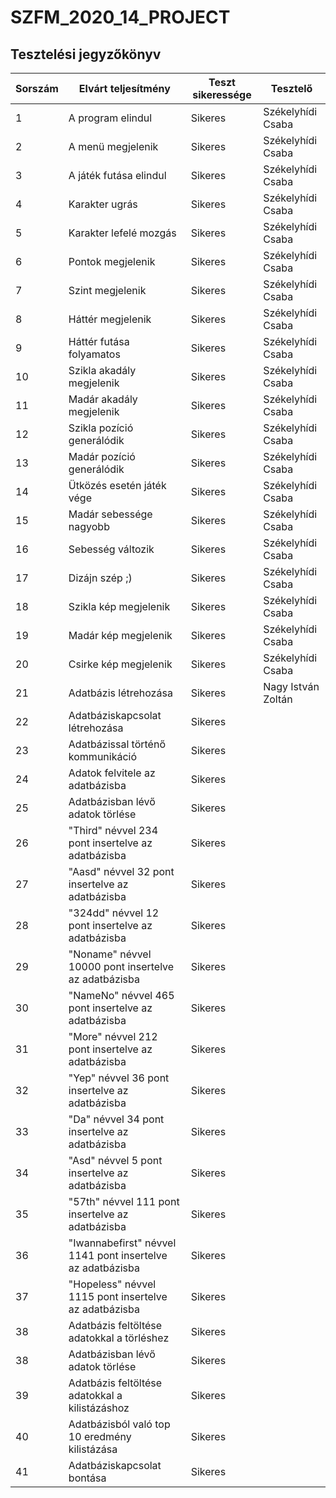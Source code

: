 # SZFM\_2020\_14\_PROJECT

## Tesztelési jegyzőkönyv

Sorszám | Elvárt teljesítmény | Teszt sikeressége | Tesztelő |
| --- | --- | --- | --- |
| 1 | A program elindul | Sikeres | Székelyhídi Csaba |
| 2 | A menü megjelenik | Sikeres | Székelyhídi Csaba |
| 3 | A játék futása elindul | Sikeres | Székelyhídi Csaba |
| 4 | Karakter ugrás | Sikeres | Székelyhídi Csaba |
| 5 | Karakter lefelé mozgás | Sikeres | Székelyhídi Csaba |
| 6 | Pontok megjelenik | Sikeres | Székelyhídi Csaba |
| 7 | Szint megjelenik | Sikeres | Székelyhídi Csaba |
| 8 | Háttér megjelenik | Sikeres | Székelyhídi Csaba |
| 9 | Háttér futása folyamatos | Sikeres | Székelyhídi Csaba |
| 10 | Szikla akadály megjelenik | Sikeres | Székelyhídi Csaba |
| 11 | Madár akadály megjelenik | Sikeres | Székelyhídi Csaba |
| 12 | Szikla pozíció generálódik | Sikeres | Székelyhídi Csaba |
| 13 | Madár pozíció generálódik | Sikeres | Székelyhídi Csaba |
| 14 | Ütközés esetén játék vége | Sikeres | Székelyhídi Csaba |
| 15 | Madár sebessége nagyobb | Sikeres | Székelyhídi Csaba |
| 16 | Sebesség változik | Sikeres | Székelyhídi Csaba |
| 17 | Dizájn szép ;) | Sikeres | Székelyhídi Csaba |
| 18 | Szikla kép megjelenik | Sikeres | Székelyhídi Csaba |
| 19 | Madár kép megjelenik | Sikeres | Székelyhídi Csaba |
| 20 | Csirke kép megjelenik | Sikeres | Székelyhídi Csaba |
| 21 | Adatbázis létrehozása | Sikeres | Nagy István Zoltán |
| 22 | Adatbáziskapcsolat létrehozása | Sikeres |  |
| 23 | Adatbázissal történő kommunikáció | Sikeres |  |
| 24 | Adatok felvitele az adatbázisba | Sikeres |  |
| 25 | Adatbázisban lévő adatok törlése | Sikeres |  |
| 26 | "Third" névvel 234 pont insertelve az adatbázisba | Sikeres |  |
| 27 | "Aasd" névvel 32 pont insertelve az adatbázisba | Sikeres |  |
| 28 | "324dd" névvel 12 pont insertelve az adatbázisba | Sikeres |  |
| 29 | "Noname" névvel 10000 pont insertelve az adatbázisba | Sikeres |  |
| 30 | "NameNo" névvel 465 pont insertelve az adatbázisba | Sikeres |  |
| 31 | "More" névvel 212 pont insertelve az adatbázisba | Sikeres |  |
| 32 | "Yep" névvel 36 pont insertelve az adatbázisba | Sikeres |  |
| 33 | "Da" névvel 34 pont insertelve az adatbázisba | Sikeres |  |
| 34 | "Asd" névvel 5 pont insertelve az adatbázisba | Sikeres |  |
| 35 | "57th" névvel 111 pont insertelve az adatbázisba | Sikeres |  |
| 36 | "Iwannabefirst" névvel 1141 pont insertelve az adatbázisba | Sikeres |  |
| 37 | "Hopeless" névvel 1115 pont insertelve az adatbázisba | Sikeres |  |
| 38 | Adatbázis feltöltése adatokkal a törléshez | Sikeres |  |
| 38 | Adatbázisban lévő adatok törlése | Sikeres |  |
| 39 | Adatbázis feltöltése adatokkal a kilistázáshoz | Sikeres |  |
| 40 | Adatbázisból való top 10 eredmény kilistázása | Sikeres |  |
| 41 | Adatbáziskapcsolat bontása | Sikeres |  |